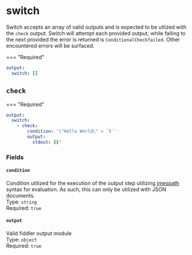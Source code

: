 # switch
Switch accepts an array of valid outputs and is expected to be utlized with the `check` output.  Switch will attempt each provided output; while failing to the next provided the error is returned is `ConditionalCheckfailed`.  Other encountered errors will be surfaced.

=== "Required"
  ```yml
  output:
    switch: []
  ```

## `check`
=== "Required"
  ```yml
  output:
    switch:
      - check:
          condition: '\"Hello World\" > `5`'
          output: 
            stdout: {}"
  ```

### Fields
#### `condition`
Condition utilized for the execution of the output step utilizing [jmespath](https://jmespath.org/specification.html) syntax for evaluation.  As such, this can only be utilized with JSON documents.  
Type: `string`  
Required: `true`  

#### `output`
Valid fiddler output module  
Type: `object`  
Required: `true`  
